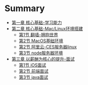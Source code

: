 # Summary

* [第一章 核心基础-学习能力]()
* [第二章 核心基础-Mac/Linux环境搭建]()
   * [第1节 翻墙-拥抱世界](翻墙/README.md)
   * [第2节 MacOS基础环境](MacOS/README.md)
   * [第2节 阿里云-CES服务器linux](Linux/README.md)
   * [第3节 node服务器环境](Node/README.md)
* [第三章 以薪酬为核心的提升-面试]()
   * [第1节 iOS面试](https://github.com/ChenYilong/iOSInterviewQuestions) 
   * [第2节 前端面试](https://github.com/InterviewMap/CS-Interview-Knowledge-Map) 
   * [第3节 java面试](https://github.com/Snailclimb/JavaGuide) 
